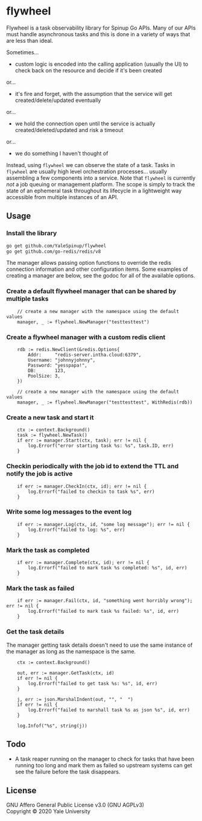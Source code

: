 # flywheel

Flywheel is a task observability library for Spinup Go APIs.  Many of our APIs must handle asynchronous tasks
and this is done in a variety of ways that are less than ideal.

Sometimes...

* custom logic is encoded into the calling application (usually the UI) to check back on the resource and decide if it's been created

or...

* it's fire and forget, with the assumption that the service will get created/delete/updated eventually

or...

* we hold the connection open until the service is actually created/deleted/updated and risk a timeout

or...

* we do something I haven't thought of

Instead, using `flywheel` we can observe the state of a task.  Tasks in `flywheel` are usually high level orchestration
processes... usually assembling a few components into a service.  Note that `flywheel` is currently *not* a job queuing or management
platform.  The scope is simply to track the state of an ephemeral task throughout its lifecycle in a lightweight way accessible from
multiple instances of an API.

## Usage

### Install the library

```bash
go get github.com/YaleSpinup/flywheel
go get github.com/go-redis/redis/v8
```

The manager allows passing option functions to override the redis connection information and other configuration
items.  Some examples of creating a manager are below, see the godoc for all of the available options.

### Create a default flywheel manager that can be shared by multiple tasks

```golang
    // create a new manager with the namespace using the default values
    manager, _ := flywheel.NewManager("testtesttest")
```

### Create a flywheel manager with a custom redis client

```golang
    rdb := redis.NewClient(&redis.Options{
        Addr:     "redis-server.intha.cloud:6379",
        Username: "johnnyjohnny",
        Password: "yesspapa!",
        DB:       123,
        PoolSize: 3,
    })

    // create a new manager with the namespace using the default values
    manager, _ := flywheel.NewManager("testtesttest", WithRedis(rdb))
```

### Create a new task and start it

```golang
    ctx := context.Background()
    task := flywheel.NewTask()
    if err := manager.Start(ctx, task); err != nil {
        log.Errorf("error starting task %s: %s", task.ID, err)
    }
```

### Checkin periodically with the job id to extend the TTL and notify the job is active

```golang
    if err := manager.CheckIn(ctx, id); err != nil {
        log.Errorf("failed to checkin to task %s", err)
    }
```

### Write some log messages to the event log

```golang
    if err := manager.Log(ctx, id, "some log message"); err != nil {
        log.Errorf("failed to log: %s", err)
    }
```

### Mark the task as completed

```golang
    if err := manager.Complete(ctx, id); err != nil {
        log.Errorf("failed to mark task %s completed: %s", id, err)
    }
```

### Mark the task as failed

```golang
    if err := manager.Fail(ctx, id, "something went horribly wrong"); err != nil {
        log.Errorf("failed to mark task %s failed: %s", id, err)
    }
```

### Get the task details

The manager getting task details doesn't need to use the same instance of the manager as long as the namespace is the same.

```golang
    ctx := context.Background()

    out, err := manager.GetTask(ctx, id)
    if err != nil {
        log.Errorf("failed to get task %s: %s", id, err)
    }

    j, err := json.MarshalIndent(out, "", "  ")
    if err != nil {
        log.Errorf("failed to marshall task %s as json %s", id, err)
    }

    log.Infof("%s", string(j))
```

## Todo

* A task reaper running on the manager to check for tasks that have been running too long and mark them as failed so upstream systems can get
  see the failure before the task disappears.

## License

GNU Affero General Public License v3.0 (GNU AGPLv3)  
Copyright © 2020 Yale University
